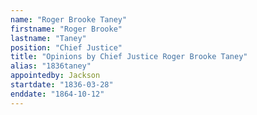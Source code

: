 ```yaml
---
name: "Roger Brooke Taney"
firstname: "Roger Brooke"
lastname: "Taney"
position: "Chief Justice"
title: "Opinions by Chief Justice Roger Brooke Taney"
alias: "1836taney"
appointedby: Jackson
startdate: "1836-03-28"
enddate: "1864-10-12"
---
```

